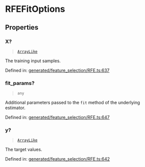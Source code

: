 # RFEFitOptions

## Properties

### X?

> [`ArrayLike`](../types/ArrayLike.md)

The training input samples.

Defined in:  [generated/feature\_selection/RFE.ts:637](https://github.com/transitive-bullshit/scikit-learn-ts/blob/b59c1ff/packages/sklearn/src/generated/feature_selection/RFE.ts#L637)

### fit\_params?

> `any`

Additional parameters passed to the `fit` method of the underlying estimator.

Defined in:  [generated/feature\_selection/RFE.ts:647](https://github.com/transitive-bullshit/scikit-learn-ts/blob/b59c1ff/packages/sklearn/src/generated/feature_selection/RFE.ts#L647)

### y?

> [`ArrayLike`](../types/ArrayLike.md)

The target values.

Defined in:  [generated/feature\_selection/RFE.ts:642](https://github.com/transitive-bullshit/scikit-learn-ts/blob/b59c1ff/packages/sklearn/src/generated/feature_selection/RFE.ts#L642)
